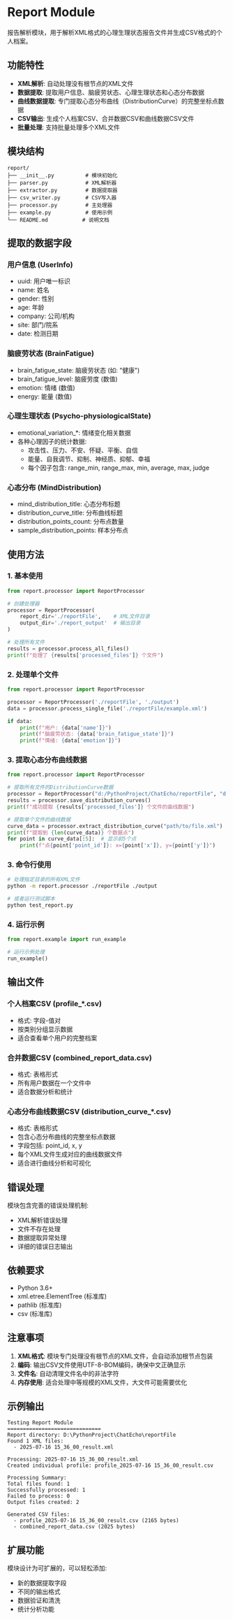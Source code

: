 # Report Module

报告解析模块，用于解析XML格式的心理生理状态报告文件并生成CSV格式的个人档案。

## 功能特性

- **XML解析**: 自动处理没有根节点的XML文件
- **数据提取**: 提取用户信息、脑疲劳状态、心理生理状态和心态分布数据
- **曲线数据提取**: 专门提取心态分布曲线（DistributionCurve）的完整坐标点数据
- **CSV输出**: 生成个人档案CSV、合并数据CSV和曲线数据CSV文件
- **批量处理**: 支持批量处理多个XML文件

## 模块结构

```
report/
├── __init__.py          # 模块初始化
├── parser.py            # XML解析器
├── extractor.py         # 数据提取器
├── csv_writer.py        # CSV写入器
├── processor.py         # 主处理器
├── example.py           # 使用示例
└── README.md           # 说明文档
```

## 提取的数据字段

### 用户信息 (UserInfo)
- uuid: 用户唯一标识
- name: 姓名
- gender: 性别
- age: 年龄
- company: 公司/机构
- site: 部门/院系
- date: 检测日期

### 脑疲劳状态 (BrainFatigue)
- brain_fatigue_state: 脑疲劳状态 (如: "健康")
- brain_fatigue_level: 脑疲劳度 (数值)
- emotion: 情绪 (数值)
- energy: 能量 (数值)

### 心理生理状态 (Psycho-physiologicalState)
- emotional_variation_*: 情绪变化相关数据
- 各种心理因子的统计数据:
  - 攻击性、压力、不安、怀疑、平衡、自信
  - 能量、自我调节、抑制、神经质、抑郁、幸福
  - 每个因子包含: range_min, range_max, min, average, max, judge

### 心态分布 (MindDistribution)
- mind_distribution_title: 心态分布标题
- distribution_curve_title: 分布曲线标题
- distribution_points_count: 分布点数量
- sample_distribution_points: 样本分布点

## 使用方法

### 1. 基本使用

```python
from report.processor import ReportProcessor

# 创建处理器
processor = ReportProcessor(
    report_dir='./reportFile',    # XML文件目录
    output_dir='./report_output'  # 输出目录
)

# 处理所有文件
results = processor.process_all_files()
print(f"处理了 {results['processed_files']} 个文件")
```

### 2. 处理单个文件

```python
from report.processor import ReportProcessor

processor = ReportProcessor('./reportFile', './output')
data = processor.process_single_file('./reportFile/example.xml')

if data:
    print(f"用户: {data['name']}")
    print(f"脑疲劳状态: {data['brain_fatigue_state']}")
    print(f"情绪: {data['emotion']}")
```

### 3. 提取心态分布曲线数据

```python
from report.processor import ReportProcessor

# 提取所有文件的DistributionCurve数据
processor = ReportProcessor("d:/PythonProject/ChatEcho/reportFile", "d:/PythonProject/ChatEcho/curve_output")
results = processor.save_distribution_curves()
print(f"成功提取 {results['processed_files']} 个文件的曲线数据")

# 提取单个文件的曲线数据
curve_data = processor.extract_distribution_curve("path/to/file.xml")
print(f"提取到 {len(curve_data)} 个数据点")
for point in curve_data[:5]:  # 显示前5个点
    print(f"点{point['point_id']}: x={point['x']}, y={point['y']}")
```

### 3. 命令行使用

```bash
# 处理指定目录的所有XML文件
python -m report.processor ./reportFile ./output

# 或者运行测试脚本
python test_report.py
```

### 4. 运行示例

```python
from report.example import run_example

# 运行示例处理
run_example()
```

## 输出文件

### 个人档案CSV (profile_*.csv)
- 格式: 字段-值对
- 按类别分组显示数据
- 适合查看单个用户的完整档案

### 合并数据CSV (combined_report_data.csv)
- 格式: 表格形式
- 所有用户数据在一个文件中
- 适合数据分析和统计

### 心态分布曲线数据CSV (distribution_curve_*.csv)
- 格式: 表格形式
- 包含心态分布曲线的完整坐标点数据
- 字段包括: point_id, x, y
- 每个XML文件生成对应的曲线数据文件
- 适合进行曲线分析和可视化

## 错误处理

模块包含完善的错误处理机制:
- XML解析错误处理
- 文件不存在处理
- 数据提取异常处理
- 详细的错误日志输出

## 依赖要求

- Python 3.6+
- xml.etree.ElementTree (标准库)
- pathlib (标准库)
- csv (标准库)

## 注意事项

1. **XML格式**: 模块专门处理没有根节点的XML文件，会自动添加根节点包装
2. **编码**: 输出CSV文件使用UTF-8-BOM编码，确保中文正确显示
3. **文件名**: 自动清理文件名中的非法字符
4. **内存使用**: 适合处理中等规模的XML文件，大文件可能需要优化

## 示例输出

```
Testing Report Module
==============================
Report directory: D:\PythonProject\ChatEcho\reportFile
Found 1 XML files:
  - 2025-07-16 15_36_00_result.xml

Processing: 2025-07-16 15_36_00_result.xml
Created individual profile: profile_2025-07-16 15_36_00_result.csv

Processing Summary:
Total files found: 1
Successfully processed: 1
Failed to process: 0
Output files created: 2

Generated CSV files:
  - profile_2025-07-16 15_36_00_result.csv (2165 bytes)
  - combined_report_data.csv (2025 bytes)
```

## 扩展功能

模块设计为可扩展的，可以轻松添加:
- 新的数据提取字段
- 不同的输出格式
- 数据验证和清洗
- 统计分析功能